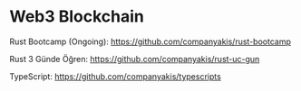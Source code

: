 # Web3 Blockchain

Rust Bootcamp (Ongoing):
https://github.com/companyakis/rust-bootcamp

Rust 3 Günde Öğren:
https://github.com/companyakis/rust-uc-gun

TypeScript:
https://github.com/companyakis/typescripts


